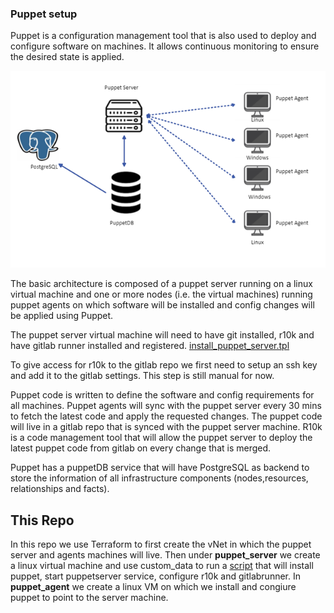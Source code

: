 
### Puppet setup

Puppet is a configuration management tool that is also used to deploy and configure software on machines. It allows continuous monitoring to ensure the desired state is applied.

![Puppet Diagram](./images/puppet_diagram.png)

The basic architecture is composed of a puppet server running on a linux virtual machine and one or more nodes (i.e. the virtual machines) running puppet agents on which software will be installed and config changes will be applied using Puppet.

The puppet server virtual machine will need to have git installed, r10k and have gitlab runner installed and registered. [install_puppet_server.tpl](../puppet/scripts/linux/install_puppet_server.tpl)

To give access for r10k to the gitlab repo we first need to setup an ssh key and add it to the gitlab settings. This step is still manual for now.

Puppet code is written to define the software and config requirements for all machines. Puppet agents will sync with the puppet server every 30 mins to fetch the latest code and apply the requested changes. The puppet code will live in a gitlab repo that is synced with the puppet server machine. R10k is a code management tool that will allow the puppet server to deploy the latest puppet code from gitlab on every change that is merged. 

Puppet has a puppetDB service that will have PostgreSQL as backend to store the information of all infrastructure components (nodes,resources, relationships and facts).

## This Repo 

In this repo we use Terraform to first create the vNet in which the puppet server and agents machines will live. Then under **puppet_server** we create a linux virtual machine and use custom_data to run a [script](puppet_server/scripts/linux/install_puppet_server.tpl) that will install puppet, start puppetserver service, configure r10k and gitlabrunner. In **puppet_agent** we create a linux VM on which we install and congiure puppet to point to the server machine.

